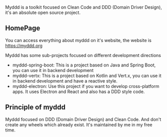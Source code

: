 Myddd is a toolkit focused on Clean Code and DDD (Domain Driver Design), it's an absolute open source project.

## HomePage

You can access everything about myddd on it's website, the website is https://myddd.org

Myddd has some sub-projects focused on different development directions

 * myddd-spring-boot: This is a project based on Java and Spring Boot, you can use it in backend development
 * myddd-vertx: This is a project based on Kotlin and Vert.x, you can use it in backend development and have a reactive style.
 * myddd-electron: Use this project if you want to develop cross-platform apps. It uses Electron and React and also has a DDD style code.

## Principle of myddd
Myddd focused on DDD (Domain Driver Design) and Clean Code. And don't create any wheels which already exist. 
It's maintained by me in my free time.

